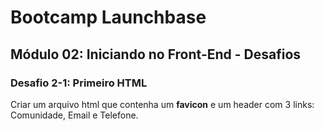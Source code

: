 # Bootcamp Launchbase

## Módulo 02: Iniciando no Front-End - Desafios

### Desafio 2-1: Primeiro HTML

Criar um arquivo html que contenha um **favicon** e um header com 3 links: Comunidade, Email e Telefone.